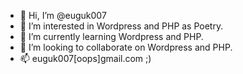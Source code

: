 - 👋  Hi, I’m @euguk007
- 👀  I’m interested in Wordpress and PHP as Poetry.
- 🌱  I’m currently learning Wordpress and PHP.
- 💞️  I’m looking to collaborate on Wordpress and PHP.
- 📫  euguk007[oops]gmail.com ;)

<!---
euguk007/euguk007 is a ✨ special ✨ repository because its `README.md` (this file) appears on your GitHub profile.
You can click the Preview link to take a look at your changes.
--->
